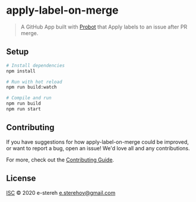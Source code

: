 # apply-label-on-merge

> A GitHub App built with [Probot](https://github.com/probot/probot) that Apply labels to an issue after PR merge.

## Setup

```sh
# Install dependencies
npm install

# Run with hot reload
npm run build:watch

# Compile and run
npm run build
npm run start
```

## Contributing

If you have suggestions for how apply-label-on-merge could be improved, or want to report a bug, open an issue! We'd love all and any contributions.

For more, check out the [Contributing Guide](CONTRIBUTING.md).

## License

[ISC](LICENSE) © 2020 e-stereh <e.sterehov@gmail.com>
